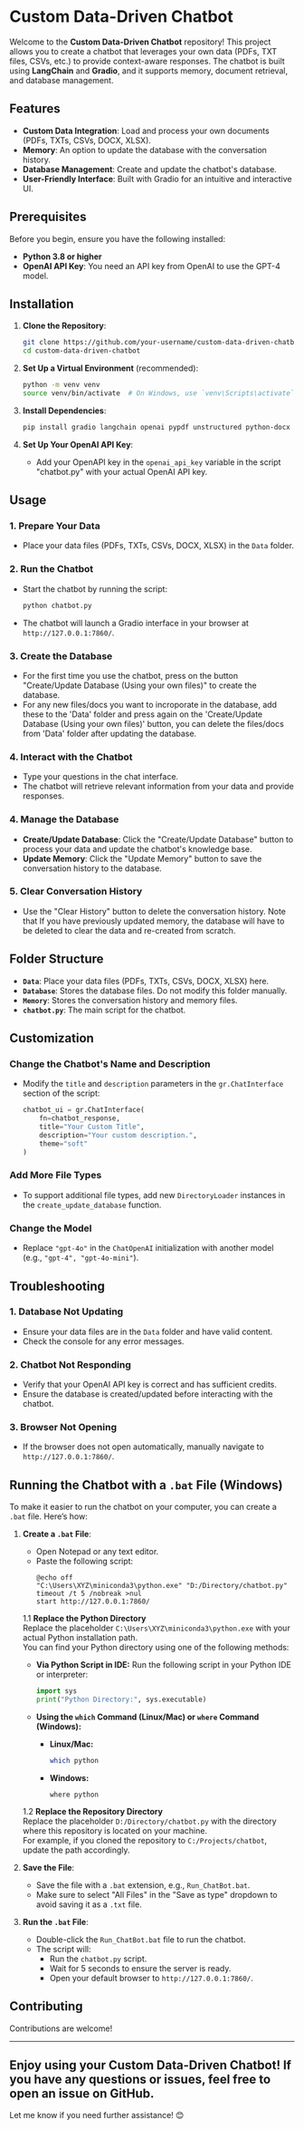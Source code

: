 # Custom Data-Driven Chatbot

Welcome to the **Custom Data-Driven Chatbot** repository! This project allows you to create a chatbot that leverages your own data (PDFs, TXT files, CSVs, etc.) to provide context-aware responses. The chatbot is built using **LangChain** and **Gradio**, and it supports memory, document retrieval, and database management.

## Features
- **Custom Data Integration**: Load and process your own documents (PDFs, TXTs, CSVs, DOCX, XLSX).
- **Memory**: An option to update the database with the conversation history. 
- **Database Management**: Create and update the chatbot's database.
- **User-Friendly Interface**: Built with Gradio for an intuitive and interactive UI.

## Prerequisites
Before you begin, ensure you have the following installed:
- **Python 3.8 or higher**
- **OpenAI API Key**: You need an API key from OpenAI to use the GPT-4 model.

## Installation

1. **Clone the Repository**:
   ```bash
   git clone https://github.com/your-username/custom-data-driven-chatbot.git
   cd custom-data-driven-chatbot
   ```

2. **Set Up a Virtual Environment** (recommended):
   ```bash
   python -m venv venv
   source venv/bin/activate  # On Windows, use `venv\Scripts\activate`
   ```

3. **Install Dependencies**:
   ```bash
   pip install gradio langchain openai pypdf unstructured python-docx pandas numpy tqdm sentence-transformers
   ```

4. **Set Up Your OpenAI API Key**:
   - Add your OpenAPI key in the  `openai_api_key` variable in the script "chatbot.py" with your actual OpenAI API key.

## Usage

### 1. Prepare Your Data
- Place your data files (PDFs, TXTs, CSVs, DOCX, XLSX) in the `Data` folder.

### 2. Run the Chatbot
- Start the chatbot by running the script:
  ```bash
  python chatbot.py
  ```
- The chatbot will launch a Gradio interface in your browser at `http://127.0.0.1:7860/`.

### 3. Create the Database
- For the first time you use the chatbot, press on the button "Create/Update Database (Using your own files)" to create the database. 
- For any new files/docs you want to incroporate in the database, add these to the 'Data' folder and press again on the 'Create/Update Database (Using your own files)' button, you can delete the files/docs from 'Data' folder after updating the database. 

### 4. Interact with the Chatbot
- Type your questions in the chat interface.
- The chatbot will retrieve relevant information from your data and provide responses.

### 4. Manage the Database
- **Create/Update Database**: Click the "Create/Update Database" button to process your data and update the chatbot's knowledge base.
- **Update Memory**: Click the "Update Memory" button to save the conversation history to the database.

### 5. Clear Conversation History
- Use the "Clear History" button to delete the conversation history. Note that If you have previously updated memory, the database will have to be deleted to clear the data and re-created from scratch. 

## Folder Structure
- **`Data`**: Place your data files (PDFs, TXTs, CSVs, DOCX, XLSX) here.
- **`Database`**: Stores the database files. Do not modify this folder manually.
- **`Memory`**: Stores the conversation history and memory files.
- **`chatbot.py`**: The main script for the chatbot.

## Customization

### Change the Chatbot's Name and Description
- Modify the `title` and `description` parameters in the `gr.ChatInterface` section of the script:
  ```python
  chatbot_ui = gr.ChatInterface(
      fn=chatbot_response,
      title="Your Custom Title",
      description="Your custom description.",
      theme="soft"
  )
  ```

### Add More File Types
- To support additional file types, add new `DirectoryLoader` instances in the `create_update_database` function.

### Change the Model
- Replace `"gpt-4o"` in the `ChatOpenAI` initialization with another model (e.g., `"gpt-4", "gpt-4o-mini"`).

## Troubleshooting

### 1. **Database Not Updating**
- Ensure your data files are in the `Data` folder and have valid content.
- Check the console for any error messages.

### 2. **Chatbot Not Responding**
- Verify that your OpenAI API key is correct and has sufficient credits.
- Ensure the database is created/updated before interacting with the chatbot.

### 3. **Browser Not Opening**
- If the browser does not open automatically, manually navigate to `http://127.0.0.1:7860/`.


## Running the Chatbot with a `.bat` File (Windows)

To make it easier to run the chatbot on your computer, you can create a `.bat` file. Here’s how:

1. **Create a `.bat` File**:
   - Open Notepad or any text editor.
   - Paste the following script:
     ```batch
     @echo off
     "C:\Users\XYZ\miniconda3\python.exe" "D:/Directory/chatbot.py"
     timeout /t 5 /nobreak >nul
     start http://127.0.0.1:7860/
     ```
   1.1 **Replace the Python Directory**  
      Replace the placeholder `C:\Users\XYZ\miniconda3\python.exe` with your actual Python installation path.  
      You can find your Python directory using one of the following methods:
   
      - **Via Python Script in IDE:**
        Run the following script in your Python IDE or interpreter:
        ```python
        import sys
        print("Python Directory:", sys.executable)
        ```
   
      - **Using the `which` Command (Linux/Mac) or `where` Command (Windows):**
        - **Linux/Mac:**
          ```bash
          which python
          ```
        - **Windows:**
          ```batch
          where python
          ```
   1.2 **Replace the Repository Directory**  
      Replace the placeholder `D:/Directory/chatbot.py` with the directory where this repository is located on your machine.  
      For example, if you cloned the repository to `C:/Projects/chatbot`, update the path accordingly.
       
2. **Save the File**:
   - Save the file with a `.bat` extension, e.g., `Run_ChatBot.bat`.
   - Make sure to select "All Files" in the "Save as type" dropdown to avoid saving it as a `.txt` file.

3. **Run the `.bat` File**:
   - Double-click the `Run_ChatBot.bat` file to run the chatbot.
   - The script will:
     - Run the `chatbot.py` script.
     - Wait for 5 seconds to ensure the server is ready.
     - Open your default browser to `http://127.0.0.1:7860/`.


## Contributing

Contributions are welcome! 

---
Enjoy using your **Custom Data-Driven Chatbot**! If you have any questions or issues, feel free to open an issue on GitHub.
---
Let me know if you need further assistance! 😊
